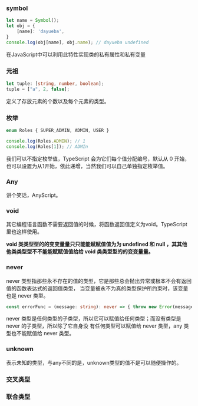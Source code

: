 ### symbol
```javascript
let name = Symbol();
let obj = {
    [name]: 'dayueba',
}
console.log(obj[name], obj.name); // dayueba undefined
```
在JavaScript中可以利用此特性实现类的私有属性和私有变量


### 元祖
```typescript
let tuple: [string, number, boolean];
tuple = ["a", 2, false];
```
定义了存放元素的个数以及每个元素的类型。

### 枚举
```typescript
enum Roles { SUPER_ADMIN, ADMIN, USER }

console.log(Roles.ADMIN); // 1
console.log(Roles[1]); // ADMIn
```
我们可以不指定枚举值，TypeScript 会为它们每个值分配编号，默认从 0 开始，也可以设置为从1开始，依此递增，当然我们可以自己单独指定枚举值。

### Any
讲个笑话，AnyScript。

### void
其它编程语言函数不需要返回值的时候，将函数返回值定义为void。TypeScript里也这样使用。

**void 类类型型的的变变量量只只能能赋赋值值为为 undefined 和 null ，其其他他类类型型不不能能赋赋值值给给 void 类类型型的的变变量量。**

### never
never 类型指那些永不存在的值的类型，它是那些总会抛出异常或根本不会有返回值的函数表达式的返回值类型， 当变量被永不为真的类型保护所约束时，该变量也是 never 类型。

```typescript
const errorFunc = (message: string): never => { throw new Error(message); };
```

never 类型是任何类型的子类型，所以它可以赋值给任何类型；而没有类型是 never 的子类型，所以除了它自身没 有任何类型可以赋值给 never 类型，any 类型也不能赋值给 never 类型。

### unknown
表示未知的类型，与any不同的是，unknown类型的值不是可以随便操作的。

### 交叉类型

### 联合类型

